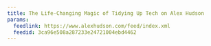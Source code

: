 ```yaml
---
title: The Life-Changing Magic of Tidying Up Tech on Alex Hudson
params:
  feedlink: https://www.alexhudson.com/feed/index.xml
  feedid: 3ca96e508a287233e24721004ebd4462
---
```

